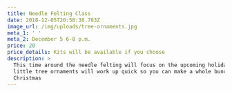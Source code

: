 ```yaml
---
title: Needle Felting Class
date: 2018-12-05T20:58:38.783Z
image_url: /img/uploads/tree-ornaments.jpg
meta_1: ' '
meta_2: December 5 6-8 p.m.
price: 20
price_details: Kits will be available if you choose
description: >
  This time around the needle felting will focus on the upcoming holidays. These
  little tree ornaments will work up quick so you can make a whole bunch before
  Christmas
---
```


